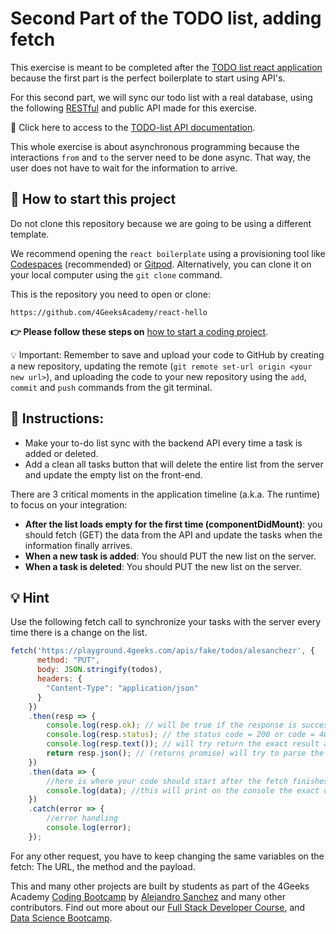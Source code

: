 <!-- hide -->
# Second Part of the TODO list, adding fetch
<!-- endhide -->

This exercise is meant to be completed after the [TODO list react application](https://4geeks.com/interactive-coding-tutorial/junior/todo-list) because the first part is the perfect boilerplate to start using API's.

For this second part, we will sync our todo list with a real database, using the following [RESTful](https://content.breatheco.de/lesson/understanding-rest-apis) and public API made for this exercise.

🔗 Click here to access to the [TODO-list API documentation](https://playground.4geeks.com/apis/fake/todos/).

This whole exercise is about asynchronous programming because the interactions `from` and `to` the server need to be done async. That way, the user does not have to wait for the information to arrive.

## 🌱  How to start this project

Do not clone this repository because we are going to be using a different template.

We recommend opening the `react boilerplate` using a provisioning tool like [Codespaces](https://4geeks.com/lesson/what-is-github-codespaces) (recommended) or [Gitpod](https://4geeks.com/lesson/how-to-use-gitpod). Alternatively, you can clone it on your local computer using the `git clone` command.

This is the repository you need to open or clone:

```
https://github.com/4GeeksAcademy/react-hello
```

**👉 Please follow these steps on** [how to start a coding project](https://4geeks.com/lesson/how-to-start-a-project).


💡 Important: Remember to save and upload your code to GitHub by creating a new repository, updating the remote (`git remote set-url origin <your new url>`), and uploading the code to your new repository using the `add`, `commit` and `push` commands from the git terminal.

## 📝 Instructions:

- Make your to-do list sync with the backend API every time a task is added or deleted.
- Add a clean all tasks button that will delete the entire list from the server and update the empty list on the front-end.

There are 3 critical moments in the application timeline (a.k.a. The runtime) to focus on your integration:
- **After the list loads empty for the first time (componentDidMount)**: you should fetch (GET) the data from the API and update the tasks when the information finally arrives.
- **When a new task is added**: You should PUT the new list on the server.
- **When a task is deleted**: You should PUT the new list on the server.

## 💡 Hint

Use the following fetch call to synchronize your tasks with the server every time there is a change on the list.

```js
fetch('https://playground.4geeks.com/apis/fake/todos/alesanchezr', {
      method: "PUT",
      body: JSON.stringify(todos),
      headers: {
        "Content-Type": "application/json"
      }
    })
    .then(resp => {
        console.log(resp.ok); // will be true if the response is successfull
        console.log(resp.status); // the status code = 200 or code = 400 etc.
        console.log(resp.text()); // will try return the exact result as string
        return resp.json(); // (returns promise) will try to parse the result as json as return a promise that you can .then for results
    })
    .then(data => {
        //here is where your code should start after the fetch finishes
        console.log(data); //this will print on the console the exact object received from the server
    })
    .catch(error => {
        //error handling
        console.log(error);
    });
```

For any other request, you have to keep changing the same variables on the fetch: The URL, the method and the payload.

This and many other projects are built by students as part of the 4Geeks Academy [Coding Bootcamp](https://4geeksacademy.com/us/coding-bootcamp) by [Alejandro Sanchez](https://twitter.com/alesanchezr) and many other contributors. Find out more about our [Full Stack Developer Course](https://4geeksacademy.com/us/coding-bootcamps/part-time-full-stack-developer), and [Data Science Bootcamp](https://4geeksacademy.com/us/coding-bootcamps/datascience-machine-learning).
